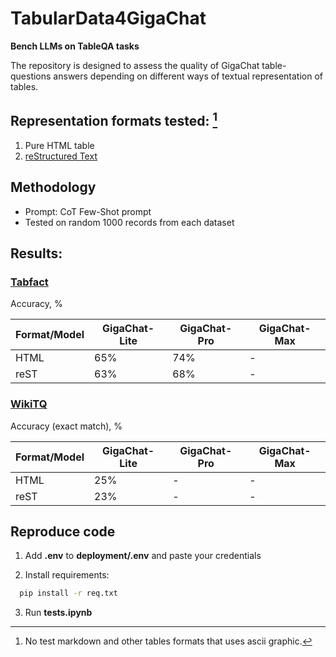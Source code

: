 # TabularData4GigaChat
**Bench LLMs on TableQA tasks**

The repository is designed to assess the quality of GigaChat table-questions answers depending on different ways of textual representation of tables.

## Representation formats tested: [^1]
1. Pure HTML table
2. [reStructured Text](https://sublime-and-sphinx-guide.readthedocs.io/en/latest/tables.html)
[^1]: No test markdown and other tables formats that uses ascii graphic.

## Methodology
- Prompt: CoT Few-Shot prompt
- Tested on random 1000 records from each dataset


## Results:
### [Tabfact](https://huggingface.co/datasets/ibm-research/tab_fact)
Accuracy, %

| Format/Model | GigaChat-Lite | GigaChat-Pro | GigaChat-Max |
|--------------|---------------|----------|--------------|
| HTML         | 65%           | 74%      | -            |
| reST         | 63%           | 68%      | -            |

### [WikiTQ](https://huggingface.co/datasets/Stanford/wikitablequestions)
Accuracy (exact match), %

| Format/Model | GigaChat-Lite | GigaChat-Pro | GigaChat-Max |
|--------------|---------------|--------------|--------------|
| HTML         | 25%           | -            | -            |
| reST         | 23%           | -            | -            |


## Reproduce code
1. Add **.env** to **deployment/.env** and paste your credentials

2. Install requirements:
```bash
  pip install -r req.txt
```

3. Run **tests.ipynb**
